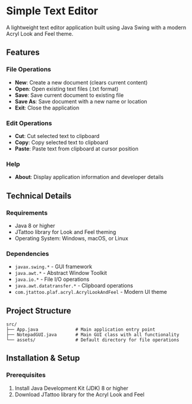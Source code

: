 # Simple Text Editor

A lightweight text editor application built using Java Swing with a modern Acryl Look and Feel theme.
## Features

### File Operations
- **New**: Create a new document (clears current content)
- **Open**: Open existing text files (.txt format)
- **Save**: Save current document to existing file
- **Save As**: Save document with a new name or location
- **Exit**: Close the application

### Edit Operations
- **Cut**: Cut selected text to clipboard
- **Copy**: Copy selected text to clipboard
- **Paste**: Paste text from clipboard at cursor position

### Help
- **About**: Display application information and developer details

## Technical Details

### Requirements
- Java 8 or higher
- JTattoo library for Look and Feel theming
- Operating System: Windows, macOS, or Linux

### Dependencies
- `javax.swing.*` - GUI framework
- `java.awt.*` - Abstract Window Toolkit
- `java.io.*` - File I/O operations
- `java.awt.datatransfer.*` - Clipboard operations
- `com.jtattoo.plaf.acryl.AcrylLookAndFeel` - Modern UI theme

## Project Structure
```
src/
├── App.java              # Main application entry point
├── NotepadGUI.java       # Main GUI class with all functionality
└── assets/               # Default directory for file operations
```

## Installation & Setup

### Prerequisites
1. Install Java Development Kit (JDK) 8 or higher
2. Download JTattoo library for the Acryl Look and Feel
